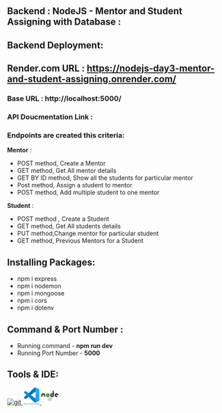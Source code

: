 ## Backend : NodeJS - Mentor and Student Assigning with Database :

## Backend Deployment:

## Render.com URL : https://nodejs-day3-mentor-and-student-assigning.onrender.com/

### Base URL :  http://localhost:5000/

### API Doucmentation Link : 

### Endpoints are created this criteria:

**Mentor** :
* POST method, Create a Mentor
* GET method, Get All mentor details
* GET BY ID method, Show all the students for particular mentor 
* Post method, Assign a student to mentor
* POST method, Add multiple student to one mentor

**Student** :
* POST method , Create a Student 
* GET method, Get All students details 
* PUT method,Change mentor for particular student 
* GET method, Previous Mentors for a Student

## Installing Packages:
* npm i express
* npm i nodemon
* npm i mongoose
* npm i cors
* npm i dotenv

## Command & Port Number :
* Running command - **npm run dev**
* Running Port Number - **5000**

## Tools & IDE:
  <a href="https://github.com/Balakrishnan-10/ReactDay-Task-1" target="_blank" rel="noreferrer"> 
  <img src="https://www.vectorlogo.zone/logos/git-scm/git-scm-icon.svg" alt="git" width="40" height="40"/> </a> 
 <a href="https://code.visualstudio.com/docs" target="_blank" rel="noreferrer">
  <img src="https://raw.githubusercontent.com/devicons/devicon/master/icons/vscode/vscode-original-wordmark.svg" alt="vscode" width="40" height="40"/> </a> 
 <a href="https://code.nodejs.com/docs" target="_blank" rel="noreferrer">
  <img src="https://raw.githubusercontent.com/devicons/devicon/master/icons/nodejs/nodejs-original-wordmark.svg" alt="vscode" width="40" height="40"/> </a> 
